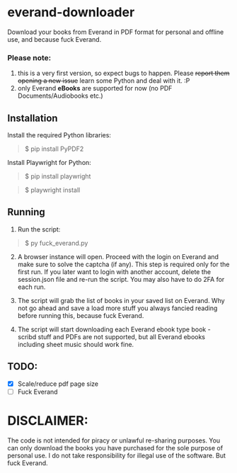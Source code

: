 # everand-downloader
Download your books from Everand in PDF format for personal and offline use, and because fuck Everand.

### Please note:
1) this is a very first version, so expect bugs to happen. Please ~~report them opening a new issue~~ learn some Python and deal with it. :P
2) only Everand **eBooks** are supported for now (no PDF Documents/Audiobooks etc.)

## Installation

Install the required Python libraries:

  >$ pip install PyPDF2

Install Playwright for Python:
  
  >$ pip install playwright
  
  >$ playwright install

## Running

1) Run the script:

>$ py fuck_everand.py

2) A browser instance will open. Proceed with the login on Everand and make sure to solve the captcha (if any). This step is required only for the first run. If you later want to login with another account, delete the session.json file and re-run the script. You may also have to do 2FA for each run.

3) The script will grab the list of books in your saved list on Everand. Why not go ahead and save a load more stuff you always fancied reading before running this, because fuck Everand.

3) The script will start downloading each Everand ebook type book - scribd stuff and PDFs are not supported, but all Everand ebooks including sheet music should work fine.

## TODO:
- [X] Scale/reduce pdf page size
- [ ] Fuck Everand

# DISCLAIMER:
The code is not intended for piracy or unlawful re-sharing purposes. You can only download the books you have purchased for the sole purpose of personal use. I do not take responsibility for illegal use of the software. But fuck Everand.
